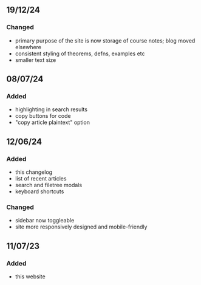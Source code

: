 ## 19/12/24

### Changed

- primary purpose of the site is now storage of course notes; blog moved elsewhere
- consistent styling of theorems, defns, examples etc
- smaller text size

## 08/07/24

### Added

- highlighting in search results
- copy buttons for code
- "copy article plaintext" option

## 12/06/24

### Added

- this changelog
- list of recent articles
- search and filetree modals
- keyboard shortcuts

### Changed

- sidebar now toggleable
- site more responsively designed and mobile-friendly

## 11/07/23

### Added

- this website